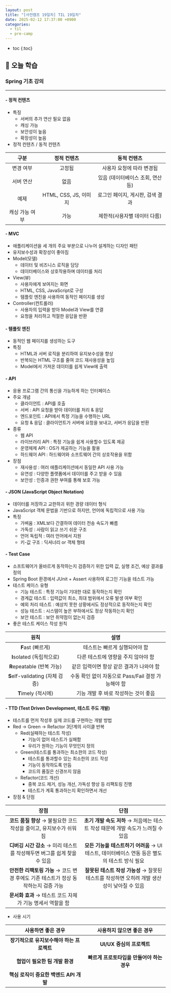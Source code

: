 ```yaml
---
layout: post
title: "[사전캠프 19일차] TIL 19일차"
date: 2025-02-12 17:37:00 +0900
categories: 
  - til
  - pre-camp
---
```


* toc
{:toc}

## 📖 오늘 학습
### Spring 기초 강의

<!-- <h4> 📃 </h4> -->

---

#### - 정적 컨텐츠
- 특징
  - 서버의 추가 연산 필요 없음
  - 캐싱 가능
  - 보안성이 높음
  - 확장성이 높음
- 정적 컨텐츠 / 동적 컨텐츠

|      구분      |      정적 컨텐츠      |            동적 컨텐츠            |
| :------------: | :-------------------: | :-------------------------------: |
|   변경 여부    |        고정됨         |     사용자 요청에 따라 변경됨     |
|   서버 연산    |         없음          | 있음 (데이터베이스 조회, 연산 등) |
|      예제      | HTML, CSS, JS, 이미지 | 로그인 페이지, 게시판, 검색 결과  |
| 캐싱 가능 여부 |         가능          |   제한적(사용자별 데이터 다름)    |

#### - MVC
- 애플리케이션을 세 개의 주요 부분으로 나누어 설계하는 디자인 패턴
- 유지보수성과 확장성이 좋아짐
- Model(모델)
  - 데이터 및 비즈니스 로직을 담당
  - 데이터베이스와 상호작용하며 데이터를 처리
- View(뷰)
  - 사용자에게 보여지는 화면
  - HTML, CSS, JavaScript로 구성
  - 템플릿 엔진을 사용하여 동적인 페이지를 생성
- Controller(컨트롤러)
  - 사용자의 입력을 받아 Model과 View를 연결
  - 요청을 처리하고 적절한 응답을 반환

#### - 템플릿 엔진
- 동적인 웹 페이지를 생성하는 도구
- 특징
  - HTML과 서버 로직을 분리하여 유지보수성을 향상
  - 반복되는 HTML 구조를 줄여 코드 재사용성을 높임
  - Model에서 가져온 데이터를 쉽게 View에 출력

#### - API
- 응용 프로그램 간의 통신을 가능하게 하는 인터페이스
- 주요 개념
  - 클라이언트 : API를 호출
  - 서버 : API 요청을 받아 데이터를 처리 & 응답
  - 엔드포인트 : API에서 특정 기능을 수행하는 URL
  - 요청 & 응답 : 클라이언트가 서버에 요청을 보내고, 서버가 응답을 반환
- 종류
  - 웹 API
  - 라이브러리 API : 특정 기능을 쉽게 사용할수 있도록 제공
  - 운영체제 API : OS가 제공하는 기능을 활용
  - 하드웨어 API : 하드웨어와 소프트웨어 간의 상호작용을 위함
- 장점
  - 재사용성 : 여러 애플리케이션에서 동일한 API 사용 가능
  - 유연성 : 다양한 플랫폼에서 데이터를 주고 받을 수 있음
  - 보안성 : 인증과 권한 부여를 통해 보호 가능

#### - JSON (JavaScript Object Notation)
- 데이터를 저장하고 교한하괴 위한 경량 데이터 형식
- JavaScript 객체 문법을 기반으로 하지만, 언어에 독립적으로 사용 가능
- 특징
  - 가벼움 : XML보다 간결하여 데이터 전송 속도가 빠름
  - 가독성 : 사람이 읽고 쓰기 쉬운 구조
  - 언어 독립적 : 여러 언어에서 지원
  - 키-값 구조 : 딕셔너리 or 객체 형태

#### - Test Case
- 소프트웨어가 올바르게 동작하는지 검증하기 위한 입력 값, 실행 조건, 예상 결과를 정의
- Spring Boot 환경에서 JUnit + Assert 사용하여 로그인 기능을 테스트 가능
- 테스트 케이스 유형
  - 기능 테스트 : 특정 기능이 기대한 대로 동작하는지 확인
  - 경계값 테스트 : 입력값이 최소, 최대 범위에서 오류 발생 여부 확인
  - 예외 처리 테스트 : 예상치 못한 상황에서도 정상적으로 동작하는지 확인
  - 성능 테스트 : 시스템이 높은 부하에서도 정상 작동하는지 확인
  - 보안 테스트 : 보안 취약점이 없는지 검증
- 좋은 테스트 케이스 작성 원칙

|              원칙               |                        설명                        |
| :-----------------------------: | :------------------------------------------------: |
|        **F**ast (빠르게)        |           테스트는 빠르게 실행되어야 함            |
|    **I**solated (독립적으로)    |        다른 테스트에 영향을 주지 않아야 함         |
|   **R**epeatable (반복 가능)    |      같은 입력이면 항상 같은 결과가 나와야 함      |
| **S**elf-validating (자체 검증) | 수동 확인 없이 자동으로 Pass/Fail 결정 가능해야 함 |
|       **T**imely (적시에)       |        기능 개발 후 바로 작성하는 것이 좋음        |

#### - TTD (Test Driven Development, 테스트 주도 개발)
- 테스트를 먼저 작성후 실제 코드를 구현하는 개발 방법
- Red → Green → Refactor 3단계의 사이클 반복
  - Red(실패하는 테스트 작성)
    - 기능이 없어 테스트가 실패함
    - 우리가 원하는 기능이 무엇인지 정의
  - Green(테스트를 통과하는 최소한의 코드 작성)
    - 테스트를 통과할수 있는 최소한의 코드 작성
    - 기능이 동작하도록 만듬
    - 코드의 품질은 신경쓰지 않음
  - Refactor(코드 개선)
    - 중복 코드 제거, 성능 개선, 가독성 향상 등 리팩토링 진행
    - 테스트가 계혹 통과하는지 확인하면서 개선
- 장점 & 단점

|                                        장점                                         |                                             단점                                              |
| :---------------------------------------------------------------------------------: | :-------------------------------------------------------------------------------------------: |
|         **코드 품질 향상** → 불필요한 코드 작성을 줄이고, 유지보수가 쉬워짐         |       **초기 개발 속도 저하** → 처음에는 테스트 작성 때문에 개발 속도가 느려질 수 있음        |
|      **디버깅 시간 감소** → 미리 테스트를 작성해두면 버그를 쉽게 찾을 수 있음       | **모든 기능을 테스트하기 어려움** → UI 테스트, 데이터베이스 연동 등은 별도의 테스트 방식 필요 |
| **안전한 리팩토링 가능** → 코드 변경 후에도 기존 테스트가 정상 동작하는지 검증 가능 | **잘못된 테스트 작성 가능성** → 잘못된 테스트를 작성하면 오히려 개발 생산성이 낮아질 수 있음  |
|             **문서화 효과** → 테스트 코드 자체가 기능 명세서 역할을 함              |                                                                                               |

- 사용 시기

|            사용하면 좋은 경우             |         사용하지 않으면 좋은 경우          |
| :---------------------------------------: | :----------------------------------------: |
| **장기적으로 유지보수해야 하는 프로젝트** |         **UI/UX 중심의 프로젝트**          |
|      **협업이 필요한 팀 개발 환경**       | **빠르게 프로토타입을 만들어야 하는 경우** |
|  **핵심 로직이 중요한 백엔드 API 개발**   |                                            |

<!-- --- -->

<!-- <h2> 💬 </h2> -->

<!-- <h4>  </h4> -->
